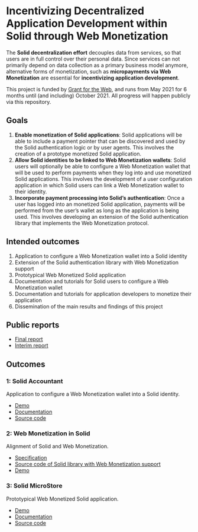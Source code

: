 # Incentivizing Decentralized Application Development within Solid through Web Monetization

The **Solid decentralization effort** decouples data from services, so that users are in full control over their personal data.
Since services can not primarily depend on data collection as a primary business model anymore, alternative forms of monetization,
such as **micropayments via Web Monetization** are essential for **incentivizing application development**.

This project is funded by [Grant for the Web](https://www.grantfortheweb.org/),
and runs from May 2021 for 6 months until (and including) October 2021.
All progress will happen publicly via this repository.

## Goals

1. **Enable monetization of Solid applications**: Solid applications will be able to include a payment pointer that can be discovered and used by the Solid authentication logic or by user agents. This involves the creation of a prototype monetized Solid application.
2. **Allow Solid identities to be linked to Web Monetization wallets**: Solid users will optionally be able to configure a Web Monetization wallet that will be used to perform payments when they log into and use monetized Solid applications. This involves the development of a user configuration application in which Solid users can link a Web Monetization wallet to their identity.
3. **Incorporate payment processing into Solid’s authentication**: Once a user has logged into an monetized Solid application, payments will be performed from the user’s wallet as long as the application is being used. This involves developing an extension of the Solid authentication library that implements the Web Monetization protocol.

## Intended outcomes

1. Application to configure a Web Monetization wallet into a Solid identity
2. Extension of the Solid authentication library with Web Monetization support
3. Prototypical Web Monetized Solid application
4. Documentation and tutorials for Solid users to configure a Web Monetization wallet
5. Documentation and tutorials for application developers to monetize their application
6. Dissemination of the main results and findings of this project

## Public reports

* [Final report](https://community.webmonetization.org/rubensworks/incentivizing-decentralized-application-development-within-solid-through-web-monetization-grant-report-2-4blb)
* [Interim report](https://community.webmonetization.org/rubensworks/incentivizing-decentralized-application-development-within-solid-through-web-monetization-grant-report-1-4i35)

## Outcomes

### 1: Solid Accountant

Application to configure a Web Monetization wallet into a Solid identity.

* [Demo](https://wallet.solid-wm.discover.ilabt.imec.be/)
* [Documentation](https://knowledgeonwebscale.github.io/solid-web-monetization/accountant/)
* [Source code](https://github.com/KNowledgeOnWebScale/solid-web-monetization/tree/master/solid-accountant)

### 2: Web Monetization in Solid

Alignment of Solid and Web Monetization.

* [Specification](https://knowledgeonwebscale.github.io/solid-web-monetization/spec.html)
* [Source code of Solid library with Web Monetization support](https://github.com/KNowledgeOnWebScale/solid-wmp-client)
* [Demo](https://wmp.solid-wm.discover.ilabt.imec.be/about)

### 3: Solid MicroStore

Prototypical Web Monetized Solid application.

* [Demo](https://store.solid-wm.discover.ilabt.imec.be/)
* [Documentation](https://knowledgeonwebscale.github.io/solid-web-monetization/microstore/)
* [Source code](https://github.com/KNowledgeOnWebScale/solid-web-monetization/tree/master/solid-microstore)
